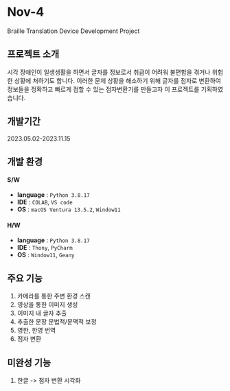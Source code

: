 # Nov-4


Braille Translation Device Development Project




## 프로젝트 소개


시각 장애인이 일생생활을 하면서 글자를 정보로서 취급이 어려워 불편함을 겪거나 위험한 상황에 처하기도 합니다. 
이러한 문제 상황을 해소하기 위해 글자를 점자로 변환하여 정보들을 정확하고 빠르게 접할 수 있는 점자변환기를 만들고자 이 프로젝트를 기획하였습니다.




## 개발기간


2023.05.02-2023.11.15




## 개발 환경


#### S/W
- **language** : `Python 3.8.17`
- **IDE** : `COLAB`, `VS code`
- **OS** : `macOS Ventura 13.5.2`, `Window11`


#### H/W
- **language** : `Python 3.8.17`
- **IDE** : `Thony`, `PyCharm`
- **OS** : `Window11`, `Geany`  






## 주요 기능


1. 카메라를 통한 주변 환경 스캔
2. 영상을 통한 이미지 생성
3. 이미지 내 글자 추출
4. 추출한 문장 문법적/문맥적 보정
5. 영한, 한영 번역
6. 점자 변환

## 미완성 기능

1. 한글 -> 점자 변환 시각화 
